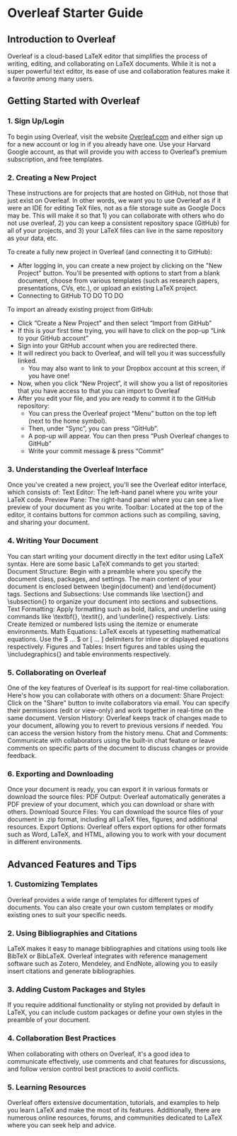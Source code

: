 # Overleaf Starter Guide

## Introduction to Overleaf
Overleaf is a cloud-based LaTeX editor that simplifies the process of writing, editing, and collaborating on LaTeX documents. While it is not a super powerful text editor, its ease of use and collaboration features make it a favorite among many users.

## Getting Started with Overleaf

### 1. Sign Up/Login
To begin using Overleaf, visit the website [Overleaf.com](https//:overleaf.com) and either sign up for a new account or log in if you already have one. Use your Harvard Google account, as that will provide you with access to Overleaf’s premium subscription, and free templates.

### 2. Creating a New Project
These instructions are for projects that are hosted on GitHub, not those that just exist on Overleaf. In other words, we want you to use Overleaf as if it were an IDE for editing TeX files, not as a file storage suite as Google Docs may be. This will make it so that 1) you can collaborate with others who do not use overleaf, 2) you can keep a consistent repository space (GitHub) for all of your projects, and 3) your LaTeX files can live in the same repository as your data, etc.

To create a fully new project in Overleaf (and connecting it to GitHub):
- After logging in, you can create a new project by clicking on the "New Project" button. You'll be presented with options to start from a blank document, choose from various templates (such as research papers, presentations, CVs, etc.), or upload an existing LaTeX project.
- Connecting to GitHub TO DO TO DO

To import an already existing project from GitHub:
- Click “Create a New Project” and then select “Import from GitHub”
- If this is your first time trying, you will have to click on the pop-up “Link to your GitHub account”
- Sign into your GitHub account when you are redirected there.
- It will redirect you back to Overleaf, and will tell you it was successfully linked.
  - You may also want to link to your Dropbox account at this screen, if you have one!
- Now, when you click “New Project”, it will show you a list of repositories that you have access to that you can import to Overleaf
- After you edit your file, and you are ready to commit it to the GitHub repository:
  - You can press the Overleaf project “Menu” button on the top left (next to the home symbol). 
  - Then, under “Sync”, you can press “GitHub”. 
  - A pop-up will appear. You can then press “Push Overleaf changes to GitHub”
  - Write your commit message & press “Commit”
    
### 3. Understanding the Overleaf Interface
Once you've created a new project, you'll see the Overleaf editor interface, which consists of:
Text Editor: The left-hand panel where you write your LaTeX code.
Preview Pane: The right-hand panel where you can see a live preview of your document as you write.
Toolbar: Located at the top of the editor, it contains buttons for common actions such as compiling, saving, and sharing your document.
### 4. Writing Your Document
You can start writing your document directly in the text editor using LaTeX syntax. Here are some basic LaTeX commands to get you started:
Document Structure: Begin with a preamble where you specify the document class, packages, and settings. The main content of your document is enclosed between \begin{document} and \end{document} tags.
Sections and Subsections: Use commands like \section{} and \subsection{} to organize your document into sections and subsections.
Text Formatting: Apply formatting such as bold, italics, and underline using commands like \textbf{}, \textit{}, and \underline{} respectively.
Lists: Create itemized or numbered lists using the itemize or enumerate environments.
Math Equations: LaTeX excels at typesetting mathematical equations. Use the $ ... $ or \[ ... \] delimiters for inline or displayed equations respectively.
Figures and Tables: Insert figures and tables using the \includegraphics{} and table environments respectively.
### 5. Collaborating on Overleaf
One of the key features of Overleaf is its support for real-time collaboration. Here's how you can collaborate with others on a document:
Share Project: Click on the "Share" button to invite collaborators via email. You can specify their permissions (edit or view-only) and work together in real-time on the same document.
Version History: Overleaf keeps track of changes made to your document, allowing you to revert to previous versions if needed. You can access the version history from the history menu.
Chat and Comments: Communicate with collaborators using the built-in chat feature or leave comments on specific parts of the document to discuss changes or provide feedback.
### 6. Exporting and Downloading
Once your document is ready, you can export it in various formats or download the source files:
PDF Output: Overleaf automatically generates a PDF preview of your document, which you can download or share with others.
Download Source Files: You can download the source files of your document in .zip format, including all LaTeX files, figures, and additional resources.
Export Options: Overleaf offers export options for other formats such as Word, LaTeX, and HTML, allowing you to work with your document in different environments.
## Advanced Features and Tips
### 1. Customizing Templates
Overleaf provides a wide range of templates for different types of documents. You can also create your own custom templates or modify existing ones to suit your specific needs.
### 2. Using Bibliographies and Citations
LaTeX makes it easy to manage bibliographies and citations using tools like BibTeX or BibLaTeX. Overleaf integrates with reference management software such as Zotero, Mendeley, and EndNote, allowing you to easily insert citations and generate bibliographies.
### 3. Adding Custom Packages and Styles
If you require additional functionality or styling not provided by default in LaTeX, you can include custom packages or define your own styles in the preamble of your document.
### 4. Collaboration Best Practices
When collaborating with others on Overleaf, it's a good idea to communicate effectively, use comments and chat features for discussions, and follow version control best practices to avoid conflicts.
### 5. Learning Resources
Overleaf offers extensive documentation, tutorials, and examples to help you learn LaTeX and make the most of its features. Additionally, there are numerous online resources, forums, and communities dedicated to LaTeX where you can seek help and advice.

